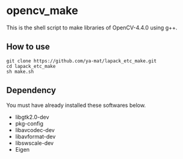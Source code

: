 # opencv_make

This is the shell script to make libraries of OpenCV-4.4.0 using g++.

## How to use

```
git clone https://github.com/ya-mat/lapack_etc_make.git
cd lapack_etc_make
sh make.sh
```

## Dependency

You must have already installed these softwares below.

- libgtk2.0-dev
- pkg-config
- libavcodec-dev
- libavformat-dev
- libswscale-dev
- Eigen